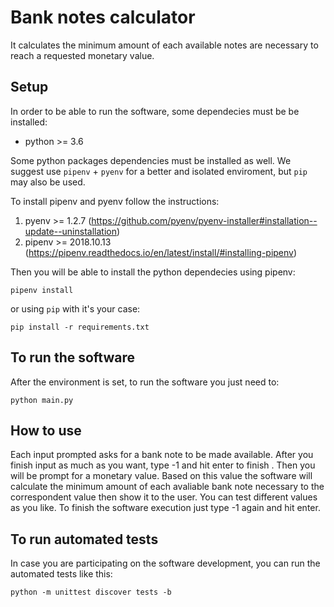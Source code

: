 # Bank notes calculator

It calculates the minimum amount of each available notes are necessary to reach a requested monetary value.

## Setup

In order to be able to run the software, some dependecies must be be installed:

- python >= 3.6

Some python packages dependencies must be installed as well. We suggest use `pipenv` + `pyenv` for a better and isolated enviroment, but `pip` may also be used.

To install pipenv and pyenv follow the instructions:

1. pyenv >= 1.2.7 (https://github.com/pyenv/pyenv-installer#installation--update--uninstallation)
2. pipenv >= 2018.10.13 (https://pipenv.readthedocs.io/en/latest/install/#installing-pipenv)

Then you will be able to install the python dependecies using pipenv:

`pipenv install`

or using `pip` with it's your case:

`pip install -r requirements.txt`

## To run the software

After the environment is set, to run the software you just need to:

`python main.py`

## How to use

Each input prompted asks for a bank note to be made available. After you finish input as much as you want, type -1 and hit enter to finish . Then you will be prompt for a monetary value. Based on this value the software will calculate the minimum amount of each avaliable bank note necessary to the correspondent value then show it to the user. You can test different values as you like. To finish the software execution just type -1 again and hit enter.

## To run automated tests

In case you are participating on the software development, you can run the automated tests like this:

`python -m unittest discover tests -b`
